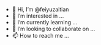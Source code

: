 - 👋 Hi, I’m @feiyuzaitian
- 👀 I’m interested in ...
- 🌱 I’m currently learning ...
- 💞️ I’m looking to collaborate on ...
- 📫 How to reach me ...

<!---
feiyuzaitian/feiyuzaitian is a ✨ special ✨ repository because its `README.md` (this file) appears on your GitHub profile.
You can click the Preview link to take a look at your changes.
--->

